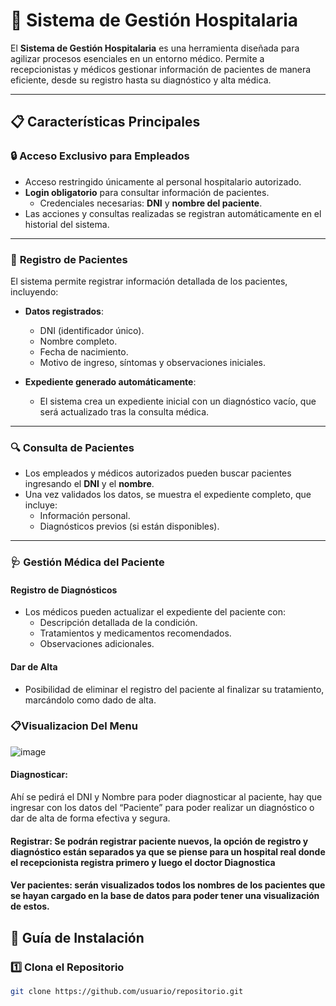 # 🏥 **Sistema de Gestión Hospitalaria**

El **Sistema de Gestión Hospitalaria** es una herramienta diseñada para agilizar procesos esenciales en un entorno médico. Permite a recepcionistas y médicos gestionar información de pacientes de manera eficiente, desde su registro hasta su diagnóstico y alta médica.

---

## 📋 **Características Principales**

### 🔒 **Acceso Exclusivo para Empleados**
- Acceso restringido únicamente al personal hospitalario autorizado.
- **Login obligatorio** para consultar información de pacientes.
  - Credenciales necesarias: **DNI** y **nombre del paciente**.
- Las acciones y consultas realizadas se registran automáticamente en el historial del sistema.

---

### 📝 **Registro de Pacientes**
El sistema permite registrar información detallada de los pacientes, incluyendo:

- **Datos registrados**:
  - DNI (identificador único).
  - Nombre completo.
  - Fecha de nacimiento.
  - Motivo de ingreso, síntomas y observaciones iniciales.

- **Expediente generado automáticamente**:
  - El sistema crea un expediente inicial con un diagnóstico vacío, que será actualizado tras la consulta médica.

---

### 🔍 **Consulta de Pacientes**
- Los empleados y médicos autorizados pueden buscar pacientes ingresando el **DNI** y el **nombre**.
- Una vez validados los datos, se muestra el expediente completo, que incluye:
  - Información personal.
  - Diagnósticos previos (si están disponibles).

---

### 🩺 **Gestión Médica del Paciente**
#### **Registro de Diagnósticos**
- Los médicos pueden actualizar el expediente del paciente con:
  - Descripción detallada de la condición.
  - Tratamientos y medicamentos recomendados.
  - Observaciones adicionales.
    

#### **Dar de Alta**
- Posibilidad de eliminar el registro del paciente al finalizar su tratamiento, marcándolo como dado de alta.

### 📋**Visualizacion Del Menu**
![image](https://github.com/user-attachments/assets/2b504aac-c2d3-4246-ac9d-3fe99e1fe67c)


#### **Diagnosticar:**
Ahí se pedirá el DNI y Nombre para poder diagnosticar al paciente, hay que ingresar con los datos del “Paciente” para poder realizar un diagnóstico o dar de alta de forma efectiva y segura.

#### **Registrar:** Se podrán registrar paciente nuevos, la opción de registro y diagnóstico están separados ya que se piense para un hospital real donde el recepcionista registra primero y luego el doctor Diagnostica 

#### **Ver pacientes:** serán visualizados todos los nombres de los pacientes que se hayan cargado en la base de datos para poder tener una visualización de estos.


## 🚀 **Guía de Instalación**

### 1️⃣ **Clona el Repositorio**
```bash
git clone https://github.com/usuario/repositorio.git
